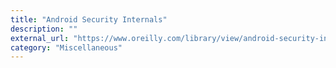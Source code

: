 ```yaml
---
title: "Android Security Internals"
description: ""
external_url: "https://www.oreilly.com/library/view/android-security-internals/9781457185496/"
category: "Miscellaneous"
---
```

